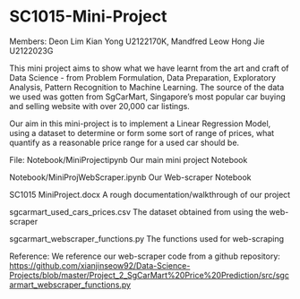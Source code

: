 # SC1015-Mini-Project

Members: 
Deon Lim Kian Yong U2122170K,
Mandfred Leow Hong Jie U2122023G

This mini project aims to show what we have learnt from the art and craft of Data Science - from Problem Formulation, Data Preparation, Exploratory Analysis,
Pattern Recognition to Machine Learning. The source of the data we used was gotten from SgCarMart, Singapore’s most popular car buying and selling website with over 
20,000 car listings. 

Our aim in this mini-project is to implement a Linear Regression Model, using a dataset to determine or form some sort of range of prices, what quantify as a 
reasonable price range for a used car should be.

File:
Notebook/MiniProjectipynb
Our main mini project Notebook

Notebook/MiniProjWebScraper.ipynb
Our Web-scraper Notebook

SC1015 MiniProject.docx
A rough documentation/walkthrough of our project

sgcarmart_used_cars_prices.csv
The dataset obtained from using the web-scraper

sgcarmart_webscraper_functions.py
The functions used for web-scraping


Reference: 
We reference our web-scraper code from a github repository: 
https://github.com/xianjinseow92/Data-Science-Projects/blob/master/Project_2_SgCarMart%20Price%20Prediction/src/sgcarmart_webscraper_functions.py
